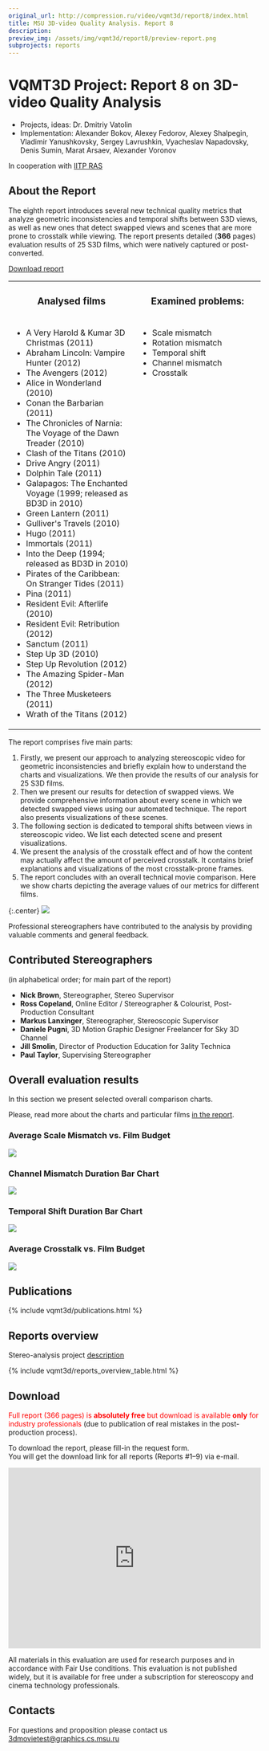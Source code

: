 ```yaml
---
original_url: http://compression.ru/video/vqmt3d/report8/index.html
title: MSU 3D-video Quality Analysis. Report 8
description: 
preview_img: /assets/img/vqmt3d/report8/preview-report.png
subprojects: reports
---
```


# VQMT3D Project: Report 8 on 3D-video Quality Analysis

* Projects, ideas: Dr. Dmitriy Vatolin
* Implementation: Alexander Bokov, Alexey Fedorov, Alexey Shalpegin, Vladimir Yanushkovsky, Sergey Lavrushkin, Vyacheslav Napadovsky, Denis Sumin, Marat Arsaev, Alexander Voronov

In cooperation with [IITP RAS](http://www.iitp.ru/en/about)

## About the Report

The eighth report introduces several new technical quality metrics that
analyze geometric inconsistencies and temporal shifts between S3D views,
as well as new ones that detect swapped views and scenes that are more
prone to crosstalk while viewing. The report presents detailed (**366**
pages) evaluation results of 25 S3D films, which were natively captured
or post-converted.

[Download
report](/stereo_quality/report8.html#download)

<table class="center">
<colgroup>
<col style="width: 50%" />
<col style="width: 50%" />
</colgroup>
<tbody>
<tr class="odd" style="text-align: center;">
<td><h3 id="analysed-films">Analysed films</h3></td>
<td><h3 id="examined-problems">Examined problems:</h3></td>
</tr>
<tr class="even" style="vertical-align: top;">
<td><ul>
<li> A Very Harold &amp; Kumar 3D Christmas (2011)</li>
<li> Abraham Lincoln: Vampire Hunter (2012)</li>
<li> The Avengers (2012)</li>
<li> Alice in Wonderland (2010)</li>
<li> Conan the Barbarian (2011)</li>
<li> The Chronicles of Narnia: The Voyage of the Dawn Treader (2010)</li>
<li> Clash of the Titans (2010)</li>
<li> Drive Angry (2011)</li>
<li> Dolphin Tale (2011)</li>
<li> Galapagos: The Enchanted Voyage (1999; released as BD3D in 2010)</li>
<li> Green Lantern (2011)</li>
<li> Gulliver's Travels (2010)</li>
<li> Hugo (2011)</li>
<li> Immortals (2011)</li>
<li> Into the Deep (1994; released as BD3D in 2010)</li>
<li> Pirates of the Caribbean: On Stranger Tides (2011)</li>
<li> Pina (2011)</li>
<li> Resident Evil: Afterlife (2010)</li>
<li> Resident Evil: Retribution (2012)</li>
<li> Sanctum (2011)</li>
<li> Step Up 3D (2010)</li>
<li> Step Up Revolution (2012)</li>
<li> The Amazing Spider-Man (2012)</li>
<li> The Three Musketeers (2011)</li>
<li> Wrath of the Titans (2012)</li>
</ul></td>
<td><ul>
<li> Scale mismatch</li>
<li> Rotation mismatch</li>
<li> Temporal shift</li>
<li> Channel mismatch</li>
<li> Crosstalk</li>
</ul></td>
</tr>
</tbody>
</table>

The report comprises five main parts:

1.  Firstly, we present our approach to analyzing stereoscopic video for
    geometric inconsistencies and briefly explain how to understand the
    charts and visualizations. We then provide the results of our
    analysis for 25 S3D films.
2.  Then we present our results for detection of swapped views. We
    provide comprehensive information about every scene in which we
    detected swapped views using our automated technique. The report
    also presents visualizations of these scenes.
3.  The following section is dedicated to temporal shifts between views
    in stereoscopic video. We list each detected scene and present
    visualizations.
4.  We present the analysis of the crosstalk effect and of how the
    content may actually affect the amount of perceived crosstalk. It
    contains brief explanations and visualizations of the most
    crosstalk-prone frames.
5.  The report concludes with an overall technical movie comparison.
    Here we show charts depicting the average values of our metrics for
    different films.

{:.center}
![](/assets/img/vqmt3d/report8/temporal_shift.gif)

Professional stereographers have contributed to the analysis by
providing valuable comments and general feedback.

## Contributed Stereographers

(in alphabetical order; for main part of the report)

-   **Nick Brown**, Stereographer, Stereo Supervisor
-   **Ross Copeland**, Online Editor / Stereographer & Colourist,
    Post-Production Consultant
-   **Markus Lanxinger**, Stereographer, Stereoscopic Supervisor
-   **Daniele Pugni**, 3D Motion Graphic Designer Freelancer for Sky 3D
    Channel
-   **Jill Smolin**, Director of Production Education for 3ality
    Technica
-   **Paul Taylor**, Supervising Stereographer

<span id="overall_results"></span>

## Overall evaluation results

In this section we present selected overall comparison charts.

Please, read more about the charts and particular films [in the
report](/stereo_quality/report8.html#download).

### Average Scale Mismatch vs. Film Budget

[![](/assets/img/vqmt3d/report8/scale_distortion_vs_film_budget_chart.png)](/assets/img/vqmt3d/report8/scale_distortion_vs_film_budget_chart.png)

### Channel Mismatch Duration Bar Chart

[![](/assets/img/vqmt3d/report8/cm_duration_horizontal_bar_chart.png)](/assets/img/vqmt3d/report8/cm_duration_horizontal_bar_chart.png)

### Temporal Shift Duration Bar Chart

[![](/assets/img/vqmt3d/report8/asynchrony_duration_horizontal_bar_chart.png)](/assets/img/vqmt3d/report8/asynchrony_duration_horizontal_bar_chart.png)

### Average Crosstalk vs. Film Budget

[![](/assets/img/vqmt3d/report8/crosstalk_vs_film_budget_chart.png)](/assets/img/vqmt3d/report8/crosstalk_vs_film_budget_chart.png)

## Publications

{% include vqmt3d/publications.html %}

## Reports overview

Stereo-analysis project
[description](http://compression.ru/video/vqmt3d/)

{% include vqmt3d/reports_overview_table.html %}

<span id="download"></span>

## Download

<span style="color: red">Full report (366 pages) is **absolutely free**
but download is available **only** for industry professionals</span>
(due to publication of real mistakes in the post-production process).

To download the report, please fill-in the request form.  
You will get the download link for all reports (Reports \#1–9) via
e-mail.

<iframe src="https://download.compression.ru/mailer/form.php?ReportName=Report%208" width="100%" height="360px" frameborder="0" marginheight="0" marginwidth="0">Loading...</iframe>

All materials in this evaluation are used for research purposes and in
accordance with Fair Use conditions. This evaluation is not published
widely, but it is available for free under a subscription for
stereoscopy and cinema technology professionals.

## Contacts

For questions and proposition please contact us <3dmovietest@graphics.cs.msu.ru>
